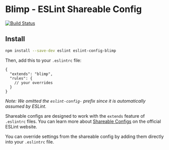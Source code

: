 # Blimp - ESLint Shareable Config
[![Build Status](https://travis-ci.org/GetBlimp/eslint-config-blimp.svg?branch=master)](https://travis-ci.org/GetBlimp/eslint-config-blimp)

## Install

```bash
npm install --save-dev eslint eslint-config-blimp
```

Then, add this to your `.eslintrc` file:

```
{
  "extends": "blimp",
  "rules": {
    // your overrides
  }
}
```

*Note: We omitted the `eslint-config-` prefix since it is automatically assumed by ESLint.*

Shareable configs are designed to work with the `extends` feature of `.eslintrc` files. You can learn more about [Shareable Configs](http://eslint.org/docs/developer-guide/shareable-configs) on the official ESLint website.

You can override settings from the shareable config by adding them directly into your
`.eslintrc` file.
